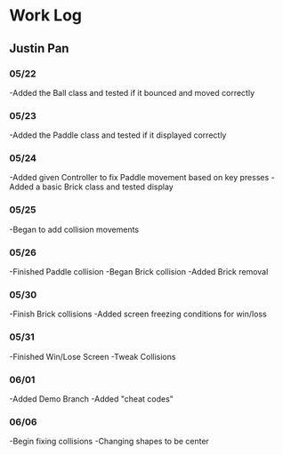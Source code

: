 # Work Log

## Justin Pan

### 05/22

-Added the Ball class and tested if it bounced and moved correctly

### 05/23

-Added the Paddle class and tested if it displayed correctly

### 05/24

-Added given Controller to fix Paddle movement based on key presses
-Added a basic Brick class and tested display

### 05/25

-Began to add collision movements

### 05/26

-Finished Paddle collision
-Began Brick collision
-Added Brick removal

### 05/30

-Finish Brick collisions
-Added screen freezing conditions for win/loss

### 05/31
-Finished Win/Lose Screen
-Tweak Collisions

### 06/01
-Added Demo Branch
-Added "cheat codes"

### 06/06
-Begin fixing collisions
-Changing shapes to be center
